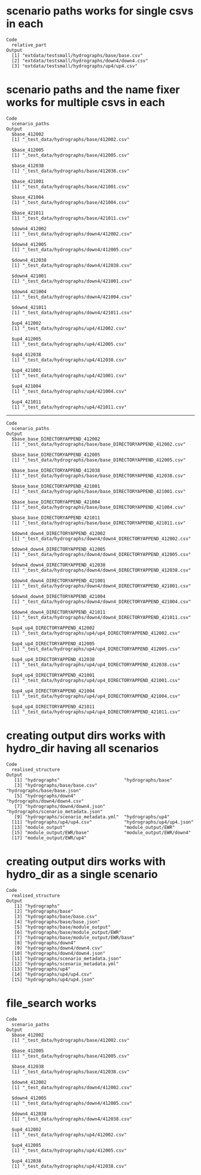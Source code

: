 # scenario paths works for single csvs in each

    Code
      relative_part
    Output
      [1] "extdata/testsmall/hydrographs/base/base.csv"  
      [2] "extdata/testsmall/hydrographs/down4/down4.csv"
      [3] "extdata/testsmall/hydrographs/up4/up4.csv"    

# scenario paths and the name fixer works for multiple csvs in each

    Code
      scenario_paths
    Output
      $base_412002
      [1] "_test_data/hydrographs/base/412002.csv"
      
      $base_412005
      [1] "_test_data/hydrographs/base/412005.csv"
      
      $base_412038
      [1] "_test_data/hydrographs/base/412038.csv"
      
      $base_421001
      [1] "_test_data/hydrographs/base/421001.csv"
      
      $base_421004
      [1] "_test_data/hydrographs/base/421004.csv"
      
      $base_421011
      [1] "_test_data/hydrographs/base/421011.csv"
      
      $down4_412002
      [1] "_test_data/hydrographs/down4/412002.csv"
      
      $down4_412005
      [1] "_test_data/hydrographs/down4/412005.csv"
      
      $down4_412038
      [1] "_test_data/hydrographs/down4/412038.csv"
      
      $down4_421001
      [1] "_test_data/hydrographs/down4/421001.csv"
      
      $down4_421004
      [1] "_test_data/hydrographs/down4/421004.csv"
      
      $down4_421011
      [1] "_test_data/hydrographs/down4/421011.csv"
      
      $up4_412002
      [1] "_test_data/hydrographs/up4/412002.csv"
      
      $up4_412005
      [1] "_test_data/hydrographs/up4/412005.csv"
      
      $up4_412038
      [1] "_test_data/hydrographs/up4/412038.csv"
      
      $up4_421001
      [1] "_test_data/hydrographs/up4/421001.csv"
      
      $up4_421004
      [1] "_test_data/hydrographs/up4/421004.csv"
      
      $up4_421011
      [1] "_test_data/hydrographs/up4/421011.csv"
      

---

    Code
      scenario_paths
    Output
      $base_base_DIRECTORYAPPEND_412002
      [1] "_test_data/hydrographs/base/base_DIRECTORYAPPEND_412002.csv"
      
      $base_base_DIRECTORYAPPEND_412005
      [1] "_test_data/hydrographs/base/base_DIRECTORYAPPEND_412005.csv"
      
      $base_base_DIRECTORYAPPEND_412038
      [1] "_test_data/hydrographs/base/base_DIRECTORYAPPEND_412038.csv"
      
      $base_base_DIRECTORYAPPEND_421001
      [1] "_test_data/hydrographs/base/base_DIRECTORYAPPEND_421001.csv"
      
      $base_base_DIRECTORYAPPEND_421004
      [1] "_test_data/hydrographs/base/base_DIRECTORYAPPEND_421004.csv"
      
      $base_base_DIRECTORYAPPEND_421011
      [1] "_test_data/hydrographs/base/base_DIRECTORYAPPEND_421011.csv"
      
      $down4_down4_DIRECTORYAPPEND_412002
      [1] "_test_data/hydrographs/down4/down4_DIRECTORYAPPEND_412002.csv"
      
      $down4_down4_DIRECTORYAPPEND_412005
      [1] "_test_data/hydrographs/down4/down4_DIRECTORYAPPEND_412005.csv"
      
      $down4_down4_DIRECTORYAPPEND_412038
      [1] "_test_data/hydrographs/down4/down4_DIRECTORYAPPEND_412038.csv"
      
      $down4_down4_DIRECTORYAPPEND_421001
      [1] "_test_data/hydrographs/down4/down4_DIRECTORYAPPEND_421001.csv"
      
      $down4_down4_DIRECTORYAPPEND_421004
      [1] "_test_data/hydrographs/down4/down4_DIRECTORYAPPEND_421004.csv"
      
      $down4_down4_DIRECTORYAPPEND_421011
      [1] "_test_data/hydrographs/down4/down4_DIRECTORYAPPEND_421011.csv"
      
      $up4_up4_DIRECTORYAPPEND_412002
      [1] "_test_data/hydrographs/up4/up4_DIRECTORYAPPEND_412002.csv"
      
      $up4_up4_DIRECTORYAPPEND_412005
      [1] "_test_data/hydrographs/up4/up4_DIRECTORYAPPEND_412005.csv"
      
      $up4_up4_DIRECTORYAPPEND_412038
      [1] "_test_data/hydrographs/up4/up4_DIRECTORYAPPEND_412038.csv"
      
      $up4_up4_DIRECTORYAPPEND_421001
      [1] "_test_data/hydrographs/up4/up4_DIRECTORYAPPEND_421001.csv"
      
      $up4_up4_DIRECTORYAPPEND_421004
      [1] "_test_data/hydrographs/up4/up4_DIRECTORYAPPEND_421004.csv"
      
      $up4_up4_DIRECTORYAPPEND_421011
      [1] "_test_data/hydrographs/up4/up4_DIRECTORYAPPEND_421011.csv"
      

# creating output dirs works with hydro_dir having all scenarios

    Code
      realised_structure
    Output
       [1] "hydrographs"                        "hydrographs/base"                  
       [3] "hydrographs/base/base.csv"          "hydrographs/base/base.json"        
       [5] "hydrographs/down4"                  "hydrographs/down4/down4.csv"       
       [7] "hydrographs/down4/down4.json"       "hydrographs/scenario_metadata.json"
       [9] "hydrographs/scenario_metadata.yml"  "hydrographs/up4"                   
      [11] "hydrographs/up4/up4.csv"            "hydrographs/up4/up4.json"          
      [13] "module_output"                      "module_output/EWR"                 
      [15] "module_output/EWR/base"             "module_output/EWR/down4"           
      [17] "module_output/EWR/up4"             

# creating output dirs works with hydro_dir as a single scenario

    Code
      realised_structure
    Output
       [1] "hydrographs"                            
       [2] "hydrographs/base"                       
       [3] "hydrographs/base/base.csv"              
       [4] "hydrographs/base/base.json"             
       [5] "hydrographs/base/module_output"         
       [6] "hydrographs/base/module_output/EWR"     
       [7] "hydrographs/base/module_output/EWR/base"
       [8] "hydrographs/down4"                      
       [9] "hydrographs/down4/down4.csv"            
      [10] "hydrographs/down4/down4.json"           
      [11] "hydrographs/scenario_metadata.json"     
      [12] "hydrographs/scenario_metadata.yml"      
      [13] "hydrographs/up4"                        
      [14] "hydrographs/up4/up4.csv"                
      [15] "hydrographs/up4/up4.json"               

# file_search works

    Code
      scenario_paths
    Output
      $base_412002
      [1] "_test_data/hydrographs/base/412002.csv"
      
      $base_412005
      [1] "_test_data/hydrographs/base/412005.csv"
      
      $base_412038
      [1] "_test_data/hydrographs/base/412038.csv"
      
      $down4_412002
      [1] "_test_data/hydrographs/down4/412002.csv"
      
      $down4_412005
      [1] "_test_data/hydrographs/down4/412005.csv"
      
      $down4_412038
      [1] "_test_data/hydrographs/down4/412038.csv"
      
      $up4_412002
      [1] "_test_data/hydrographs/up4/412002.csv"
      
      $up4_412005
      [1] "_test_data/hydrographs/up4/412005.csv"
      
      $up4_412038
      [1] "_test_data/hydrographs/up4/412038.csv"
      

